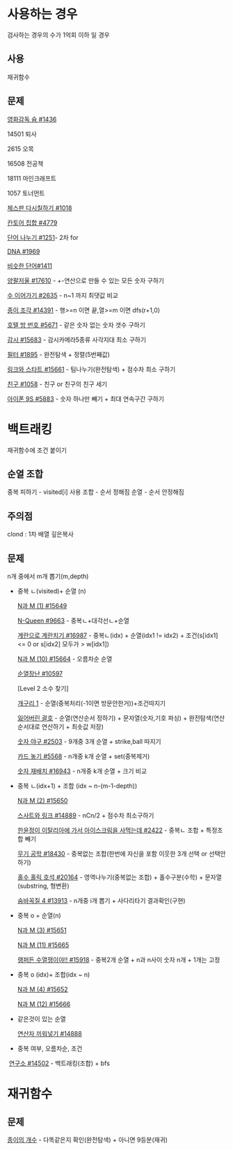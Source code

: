 # 사용하는 경우 

검사하는 경우의 수가 1억회 이하 일 경우



## 사용

재귀함수



## 문제

[영화감독 슘 #1436](https://www.acmicpc.net/problem/1436)

14501 퇴사

2615 오목

16508 전공책

18111 마인크래프트

1057 토너먼트

[체스판 다시칠하기 #1018](https://www.acmicpc.net/problem/1018)

[칸토어 집합 #4779](https://www.acmicpc.net/problem/4779)

[단어 나누기 #1251](https://www.acmicpc.net/problem/1251)- 2차 for

[DNA #1969](https://www.acmicpc.net/problem/1969)

[비슷한 단어#1411](https://www.acmicpc.net/problem/1411) 

[양팔저울 #17610](https://www.acmicpc.net/problem/17610) - +-연산으로 만들 수 있는 모든 숫자 구하기

[수 이어가기 #2635](https://www.acmicpc.net/problem/2635) - n~1 까지 최댓값 비교

[종이 조각 #14391](https://www.acmicpc.net/problem/14391) - 행>=n 이면 끝,열>=m 이면 dfs(r+1,0)

[호텔 방 번호 #5671](https://www.acmicpc.net/problem/5671) - 같은 숫자 없는 숫자 갯수 구하기

[감시 #15683](https://www.acmicpc.net/problem/15683) - 감시카메라5종류 사각지대 최소 구하기

[필터 #1895](https://www.acmicpc.net/problem/1895) - 완전탐색 + 정렬(5번째값)

[링크와 스타트 #15661](https://www.acmicpc.net/problem/15661) - 팀나누기(완전탐색) + 점수차 최소 구하기

[친구 #1058](https://www.acmicpc.net/problem/1058) - 친구 or 친구의 친구 세기

[아이폰 9S #5883](https://www.acmicpc.net/problem/5883) - 숫자 하나만 빼기 + 최대 연속구간 구하기

# 백트래킹 

재귀함수에 조건 붙이기



## 순열 조합

중복 피하기 - visited[i] 사용
조합  - 순서 정해짐
순열 - 순서 안정해짐



## 주의점

clond : 1차 배열 깊은복사



## 문제

n개 중에서 m개 뽑기(m,depth)

* 중복 ㄴ(visited)+ 순열 (n)

  [N과 M (1) #15649](https://www.acmicpc.net/problem/15649) 

  [N-Queen #9663](https://www.acmicpc.net/problem/9663) - 중복ㄴ+대각선ㄴ+순열

  [계란으로 계란치기 #16987](https://www.acmicpc.net/problem/16987) - 중복ㄴ(idx) + 순열(idx1 != idx2) + 조건(s[idx1] <= 0  or s[idx2] 모두가 > w[idx1])

  [N과 M (10) #15664](https://www.acmicpc.net/problem/15664) - 오름차순 순열

  [순열장난 #10597](https://www.acmicpc.net/problem/10597) 

  [Level 2 소수 찾기]

  [개구리 1](https://www.acmicpc.net/problem/15566) - 순열(중복처리(-1이면 방문안한거))+조건따지기

  [잃어버린 괄호](https://www.acmicpc.net/problem/1541) - 순열(연산순서 정하기) + 문자열(숫자,기호 파싱) + 완전탐색(연산순서대로 연산하기 + 최솟값 저장)

  [숫자 야구 #2503](https://www.acmicpc.net/problem/2503) - 9개중 3개 순열 + strike,ball 따지기

  [카드 놓기 #5568](https://www.acmicpc.net/problem/5568) - n개중 k개 순열 + set(중복제거)

  [숫자 재배치 #16943](https://www.acmicpc.net/problem/16943) - n개중 k개 순열 + 크기 비교

* 중복 ㄴ(idx+1) + 조합 (idx ~ n-(m-1-depth))

  [N과 M (2) #15650](https://www.acmicpc.net/problem/15650)

  [스사트와 링크 #14889](https://www.acmicpc.net/problem/14889) - nCn/2 + 점수차 최소구하기

  [한윤정이 이탈리아에 가서 아이스크림을 사먹는데 #2422](https://www.acmicpc.net/problem/2422) - 중복ㄴ 조합 + 특정조합 빼기

  [무기 공학 #18430](https://www.acmicpc.net/problem/18430) - 중복없는 조합(한번에 자신을 포함 이웃한 3개 선택 or 선택안하기)

  [홀수 홀릭 호석 #20164](https://www.acmicpc.net/problem/20164) - 영역나누기(중복없는 조합) + 홀수구분(수학) + 문자열(substring, 형변환)

  [숨바꼭질 4 #13913](https://www.acmicpc.net/problem/13913) - n개중 i개 뽑기 + 사다리타기 결과확인(구현)

* 중복 o + 순열(n)

  [N과 M (3) #15651](https://www.acmicpc.net/problem/15651)

  [N과 M (11) #15665](https://www.acmicpc.net/problem/15665) 

  [랭퍼든 수열쟁이야!! #15918](https://www.acmicpc.net/problem/15918) - 중복2개 순열 + n과 n사이 숫자 n개 + 1개는 고정

* 중복 o (idx)+ 조합(idx ~ n)

  [N과 M (4) #15652](https://www.acmicpc.net/problem/15652)

  [N과 M (12) #15666](https://www.acmicpc.net/problem/15666) 

* 같은것이 있는 순열

  [연산자 끼워넣기 #14888](https://www.acmicpc.net/problem/14888)



* 중복 여부, 오름차순, 조건

​		[연구소 #14502](https://www.acmicpc.net/problem/14502) - 백트래킹(조합) + bfs



# 재귀함수

## 문제

[종이의 개수](https://www.acmicpc.net/problem/1780) - 다똑같은지 확인(완전탐색) + 아니면 9등분(재귀)

